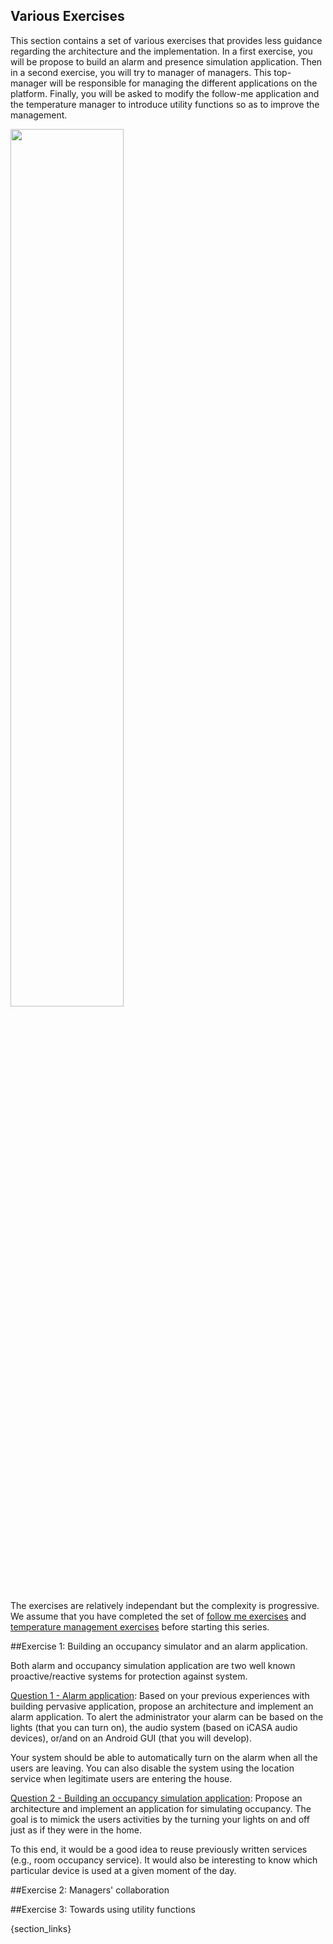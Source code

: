 <article markdown="1">

# Various Exercises

This section contains a set of various exercises that provides less guidance regarding the architecture and the implementation. In a first exercise, you will be propose to build an alarm and presence simulation application. 
Then in a second exercise, you will try to manager of managers. This top-manager will be responsible for managing the different applications on the platform. Finally, you will be asked to modify the follow-me application and the temperature manager to introduce utility functions so as to improve the management.

<img src="img/exercises/alarm_big.png" width = "60%"/>

The exercises are relatively independant but the complexity is progressive.
We assume that you have completed the set of [follow me exercises](/article/exercises/follow-me) and [temperature management exercises](/article/exercises/hvac) before starting this series.

##Exercise 1: Building an occupancy simulator and an alarm application.

Both alarm and occupancy simulation application are two well known proactive/reactive systems for protection against system. 


<u>Question 1 - Alarm application</u>: Based on your previous experiences with building pervasive application, propose an architecture and implement an alarm application. To alert the administrator your alarm can be based on the lights (that you can turn on), the audio system (based on iCASA audio devices), or/and on an Android GUI (that you will develop).

Your system should be able to automatically turn on the alarm when all the users are leaving. You can also disable the system using the location service when legitimate users are entering the house.


<u>Question 2 - Building an occupancy simulation application</u>: Propose an architecture and implement an application for simulating occupancy. The goal is to mimick the users activities by the turning your lights on and off just as if they were in the home.

To this end, it would be a good idea to reuse previously written services (e.g., room occupancy service). It would also be interesting to know which particular device is used at a given moment of the day. 

##Exercise 2: Managers' collaboration

##Exercise 3: Towards using utility functions

</article>

{section_links}
